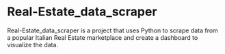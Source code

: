 # Real-Estate_data_scraper
Real-Estate_data_scraper is a project that uses Python to scrape data from a popular Italian Real Estate marketplace and create a dashboard to visualize the data.
